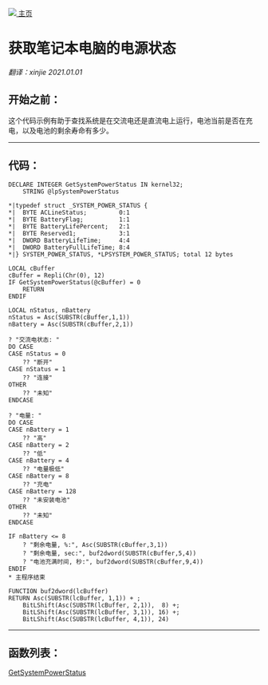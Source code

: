 [<img src="../images/home.png"> 主页 ](https://github.com/VFP9/Win32API)  

# 获取笔记本电脑的电源状态
_翻译：xinjie  2021.01.01_

## 开始之前：
这个代码示例有助于查找系统是在交流电还是直流电上运行，电池当前是否在充电，以及电池的剩余寿命有多少。  
  
***  


## 代码：
```foxpro  
DECLARE INTEGER GetSystemPowerStatus IN kernel32;
	STRING @lpSystemPowerStatus

*|typedef struct _SYSTEM_POWER_STATUS {
*|  BYTE ACLineStatus;         0:1
*|  BYTE BatteryFlag;          1:1
*|  BYTE BatteryLifePercent;   2:1
*|  BYTE Reserved1;            3:1
*|  DWORD BatteryLifeTime;     4:4
*|  DWORD BatteryFullLifeTime; 8:4
*|} SYSTEM_POWER_STATUS, *LPSYSTEM_POWER_STATUS; total 12 bytes

LOCAL cBuffer
cBuffer = Repli(Chr(0), 12)
IF GetSystemPowerStatus(@cBuffer) = 0
	RETURN
ENDIF

LOCAL nStatus, nBattery
nStatus = Asc(SUBSTR(cBuffer,1,1))
nBattery = Asc(SUBSTR(cBuffer,2,1))

? "交流电状态: "
DO CASE
CASE nStatus = 0
	?? "断开"
CASE nStatus = 1
	?? "连接"
OTHER
	?? "未知"
ENDCASE

? "电量: "
DO CASE
CASE nBattery = 1
	?? "高"
CASE nBattery = 2
	?? "低"
CASE nBattery = 4
	?? "电量极低"
CASE nBattery = 8
	?? "充电"
CASE nBattery = 128
	?? "未安装电池"
OTHER
	?? "未知"
ENDCASE

IF nBattery <= 8
	? "剩余电量, %:", Asc(SUBSTR(cBuffer,3,1))
	? "剩余电量, sec:", buf2dword(SUBSTR(cBuffer,5,4))
	? "电池充满时间, 秒:", buf2dword(SUBSTR(cBuffer,9,4))
ENDIF
* 主程序结束

FUNCTION buf2dword(lcBuffer)
RETURN Asc(SUBSTR(lcBuffer, 1,1)) + ;
	BitLShift(Asc(SUBSTR(lcBuffer, 2,1)),  8) +;
	BitLShift(Asc(SUBSTR(lcBuffer, 3,1)), 16) +;
	BitLShift(Asc(SUBSTR(lcBuffer, 4,1)), 24)  
```  
***  


## 函数列表：
[GetSystemPowerStatus](../libraries/kernel32/GetSystemPowerStatus.md)  
